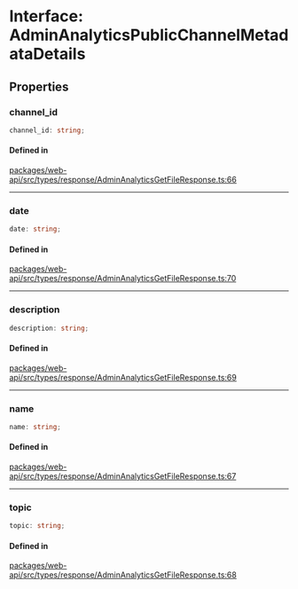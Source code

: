 # Interface: AdminAnalyticsPublicChannelMetadataDetails

## Properties

### channel\_id

```ts
channel_id: string;
```

#### Defined in

[packages/web-api/src/types/response/AdminAnalyticsGetFileResponse.ts:66](https://github.com/slackapi/node-slack-sdk/blob/7b348598b763c2b7545d1042b5f0429775cfa62c/packages/web-api/src/types/response/AdminAnalyticsGetFileResponse.ts#L66)

***

### date

```ts
date: string;
```

#### Defined in

[packages/web-api/src/types/response/AdminAnalyticsGetFileResponse.ts:70](https://github.com/slackapi/node-slack-sdk/blob/7b348598b763c2b7545d1042b5f0429775cfa62c/packages/web-api/src/types/response/AdminAnalyticsGetFileResponse.ts#L70)

***

### description

```ts
description: string;
```

#### Defined in

[packages/web-api/src/types/response/AdminAnalyticsGetFileResponse.ts:69](https://github.com/slackapi/node-slack-sdk/blob/7b348598b763c2b7545d1042b5f0429775cfa62c/packages/web-api/src/types/response/AdminAnalyticsGetFileResponse.ts#L69)

***

### name

```ts
name: string;
```

#### Defined in

[packages/web-api/src/types/response/AdminAnalyticsGetFileResponse.ts:67](https://github.com/slackapi/node-slack-sdk/blob/7b348598b763c2b7545d1042b5f0429775cfa62c/packages/web-api/src/types/response/AdminAnalyticsGetFileResponse.ts#L67)

***

### topic

```ts
topic: string;
```

#### Defined in

[packages/web-api/src/types/response/AdminAnalyticsGetFileResponse.ts:68](https://github.com/slackapi/node-slack-sdk/blob/7b348598b763c2b7545d1042b5f0429775cfa62c/packages/web-api/src/types/response/AdminAnalyticsGetFileResponse.ts#L68)
